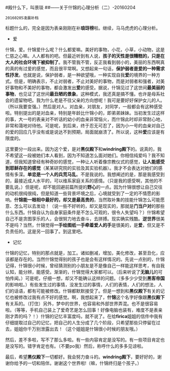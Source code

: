 #殿什么下，叫景琰
##——关于什锦的心理分析（二）-20160204

`20160205凌晨补档`

标题什么的，完全是因为表亲刚刚在补**琅玡榜**啦。继续，马马虎虎的心理分析。

* 爱

什锦，爱。什锦爱什么呢？什么都爱嘛。美好的事物，小花，小草，小动物，这是仁慈之心嘛。人人都有的吧。但最近听到有人说，**孩子的天性是很糟糕的，只是在大人的社会环境下被抑制了**。我不管我不管，反正我看到弱小的，美丽的东西啊真的真的有过爱的感觉，而且很平常啊。又想起来一句话，**保护弱者是爱的一种需求性抒发**。也就是说，保护弱者，是一种欲望哦，一种实现自我**爱**的境界的一种方式。但是，明确表示，不止对弱者，不止对美好的事物，而是对弱者和强者，对美好事物和不美好的事物，都会激发出**爱**的感受。据说，什锦见过了这世间**最美丽的事物**，也见证了这世间**最丑陋的景象**。这种模式，我还真是搞不懂。也许是母系社会的遗留物吧。我为什么老是不往父亲的方向想呢！我可是要好好保护女儿的人。（所以我要变强。）然后是对人。对血亲，对朋友，对同学，一般都会有这种感受啦。特别提出的是对血亲，特别是年龄比什锦小的，即弟弟妹妹。当初发生过这样的事，大一号的表亲对不听话的幼小的血亲非常恼火，而什锦此时却非常耐心地，非常和蔼地对待他。可是呢，到后来，终于忍无可忍了，因为小一号的血亲对自己的爱的回应几乎没有或是说达不到预期，局面就崩溃了。所以说，这种**爱**应该是有限度的。

这里要分一段出来。因为这个爱，是对**黑仪殿下**和**windring殿下**的。说真的，我不希望这一段被她们本人看到，因为不知道怎么面对她们。你相信纯爱吗？我不知道，但我知道曾经有种奇妙的感觉，一种让人听着像宗教仪式的感觉，**让人能感受到耶稣存在的感觉**（某某研究院的实验及其实验机器）。我才不会表达对她们的感情有多深。**单恋是一个人的兵荒马乱**。不是我说的。我想阐述的是，那是我感受到的，最接近成人水平的，可以维系家庭关系的感情。（只是我的感受啊，其他的不要乱说。）但是呢，却不能回避前篇所提的**野心**的一点。因为什锦很想让自己交往的动机很纯很纯，但是知道一些背景坏境之后，心境就受到了一定的不情愿的影响。**什锦能一眼相中最好的，却又是最高贵的**，当然取补集的技能什锦怎么可能愿意、怎么可以去发动！（说一些不好听的，却又是现实的，那就是**门当户对**的那些什么东西。什锦自认为自身家庭条件是不怎么可观的，很令人失望吗？）什锦希望自己不是贪图享乐的人，会很努力地去奋斗，去拼搏。现实确实残酷。**逆世界**很美不是吗？当然，什锦觉得**一手绘图纸一手牵着爱人的手**是很美的，是**爱**，但又是不负责任的。这是另一回事了。到这里吧。

* 记忆

什锦的记忆，特别的那点就是，加工。诸如删减，增加，美化修改，甚至丑化，应该都是存在的。当然什锦觉得别的孩子也是会有这样情况的。先说一点别的，什锦记得，什锦很小时候，曾经猜测别的小朋友是不是像自己一样能这样思考，有自我认知，能分辨，能感受。渐渐的，什锦觉得大家都可以。（后来听说了**无脑儿**的可怕传闻。）可是呢，仔细一想，却又不能确认这样的问题。（多多少少受到**黑客帝国**的影响啦。）有些发生过的事情，没发生过的事情，人们的表情，人们的想法，人们的话语，都有可能被修改。什锦都默默接受了。但是一想到和**黑仪殿下**有关的记忆也被修改过我有点不好的感觉。啊，我想起来了，**什锦**这个名字好像跟**黑仪殿下**有关系的。（打住）另外，梦中的世界，也容易和外部世界弄混。也不是很容易啦。（等等，手机自己装上了爱奇艺是怎么回事！好像电脑也装有，难度不是表亲刚才弄的吗？！）什锦的记忆丰富度吗，就不说了。在给**firica**姐姐的信件中我有仔细提取过自己的记忆，把自己的人生分成了几个阶段，只希望那些只停留在过去，姐姐你千万别泄露出去！（这个姐姐是什锦很小时候的朋友哦。）

然后，差不多啦，写不了那么多啦。有一些内容肯定是没写的。有一些项目肯定也是没写的。错字肯定也有。（不要po我）然后，称呼什么的多多见谅啦。

最后，希望**黑仪殿下**一切都好。我会努力奋斗的。**windring殿下**，要好好的，谢谢你给予的一切和陪伴。谢谢这个世界啦!（嘛，什锦终归是个孩子。）